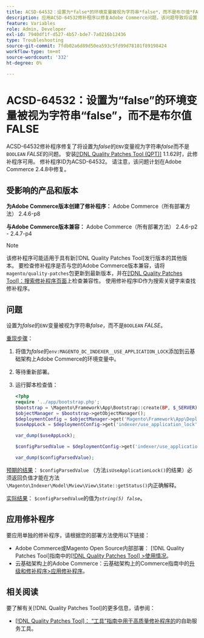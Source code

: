 ```yaml
---
title: ACSD-64532：设置为*false*的环境变量被视为字符串*false*，而不是布尔值*FALSE*
description: 应用ACSD-64532修补程序以修复Adobe Commerce问题，该问题导致将设置为*false*的“ENV”变量视为字符串*false*而不是“BOOLEAN”*FALSE*。
feature: Variables
role: Admin, Developer
exl-id: 7940df1f-d527-4b57-bde7-7a0216b12436
type: Troubleshooting
source-git-commit: 7fdb02a6d89d50ea593c5fd99d78101f89198424
workflow-type: tm+mt
source-wordcount: '332'
ht-degree: 0%

---
```


# ACSD-64532：设置为“false”的环境变量被视为字符串“false”，而不是布尔值FALSE

ACSD-64532修补程序修复了将设置为&#x200B;*false*&#x200B;的`ENV`变量视为字符串&#x200B;*false*&#x200B;而不是`BOOLEAN` *FALSE*&#x200B;的问题。 安装[[!DNL Quality Patches Tool (QPT)]](/help/tools/quality-patches-tool/quality-patches-tool-to-self-serve-quality-patches.md) 1.1.62时，此修补程序可用。 修补程序ID为ACSD-64532。 请注意，该问题计划在Adobe Commerce 2.4.8中修复。

## 受影响的产品和版本

**为Adobe Commerce版本创建了修补程序：**
Adobe Commerce（所有部署方法） 2.4.6-p8

**与Adobe Commerce版本兼容：**
Adobe Commerce（所有部署方法） 2.4.6-p2 - 2.4.7-p4

>[!NOTE]
>
>该修补程序可能适用于具有新[!DNL Quality Patches Tool]发行版本的其他版本。 要检查修补程序是否与您的Adobe Commerce版本兼容，请将`magento/quality-patches`包更新到最新版本，并在[[!DNL Quality Patches Tool]：搜索修补程序页面](https://experienceleague.adobe.com/tools/commerce-quality-patches/index.html)上检查兼容性。 使用修补程序ID作为搜索关键字来查找修补程序。

## 问题

设置为&#x200B;*false*&#x200B;的`ENV`变量被视为字符串&#x200B;*false*，而不是`BOOLEAN` *FALSE*。

<u>重现步骤</u>：
1. 将值为&#x200B;*false*&#x200B;的`env:MAGENTO_DC_INDEXER__USE_APPLICATION_LOCK`添加到云基础架构上Adobe Commerce的环境变量中。
1. 等待重新部署。
1. 运行脚本检查值：

   ```php
   <?php
   require '../app/bootstrap.php';
   $bootstrap = \Magento\Framework\App\Bootstrap::create(BP, $_SERVER);
   $objectManager = $bootstrap->getObjectManager();
   $deploymentConfig = $objectManager->get('Magento\Framework\App\DeploymentConfig');
   $useAppLock = $deploymentConfig->get('indexer/use_application_lock');
   
   var_dump($useAppLock);
   
   $configParsedValue = $deploymentConfig->get('indexer/use_application_lock') ?: false;
   
   var_dump($configParsedValue); 
   ```

<u>预期的结果</u>：
`$configParsedValue` （方法`isUseApplicationLock()`的结果）必须返回负值才能在方法`\Magento\Indexer\Model\Mview\View\State::getStatus()`内正确解释。

<u>实际结果</u>：
`$configParsedValue`的值为&#x200B;*`string(5) false`*。

## 应用修补程序

要应用单独的修补程序，请根据您的部署方法使用以下链接：

* Adobe Commerce或Magento Open Source内部部署： [!DNL Quality Patches Tool]指南中的[[!DNL Quality Patches Tool] >使用情况](/help/tools/quality-patches-tool/usage.md)。
* 云基础架构上的Adobe Commerce：云基础架构上的Commerce指南中的[升级和修补程序>应用修补程序](https://experienceleague.adobe.com/docs/commerce-cloud-service/user-guide/develop/upgrade/apply-patches.html)。

## 相关阅读

要了解有关[!DNL Quality Patches Tool]的更多信息，请参阅：
* [[!DNL Quality Patches Tool]： “工具”指南中用于高质量修补程序的](/help/tools/quality-patches-tool/quality-patches-tool-to-self-serve-quality-patches.md)的自助服务工具。
